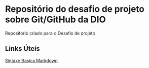 # Repositório do desafio de projeto sobre Git/GitHub da DIO
Repositório criado para o Desafio de projeto

## Links Úteis
[Sintaxe Basica Markdown](https://www.markdownguide.org/basic-syntax/)
